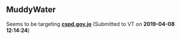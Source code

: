 ## MuddyWater
Seems to be targeting [**cspd.gov.jo**](./aed6637aa6d59df253ab2dca749b83561fef03257b069876c8644167f4d7f1a9.md) (Submitted to VT on **2019-04-08 12:14:24**)

